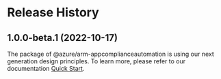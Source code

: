 # Release History
    
## 1.0.0-beta.1 (2022-10-17)

The package of @azure/arm-appcomplianceautomation is using our next generation design principles. To learn more, please refer to our documentation [Quick Start](https://aka.ms/js-track2-quickstart).
